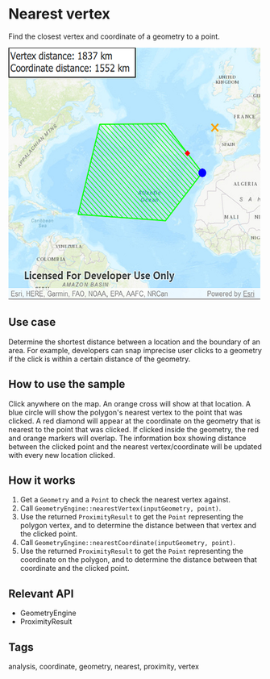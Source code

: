 # Nearest vertex

Find the closest vertex and coordinate of a geometry to a point.

![](screenshot.png)

## Use case

Determine the shortest distance between a location and the boundary of an area. For example, developers can snap imprecise user clicks to a geometry if the click is within a certain distance of the geometry.

## How to use the sample

Click anywhere on the map. An orange cross will show at that location. A blue circle will show the polygon's nearest vertex to the point that was clicked. A red diamond will appear at the coordinate on the geometry that is nearest to the point that was clicked. If clicked inside the geometry, the red and orange markers will overlap. The information box showing distance between the clicked point and the nearest vertex/coordinate will be updated with every new location clicked.

## How it works

1. Get a `Geometry` and a `Point` to check the nearest vertex against.
2. Call `GeometryEngine::nearestVertex(inputGeometry, point)`.
3. Use the returned `ProximityResult` to get the `Point` representing the polygon vertex, and to determine the distance between that vertex and the clicked point.
4. Call `GeometryEngine::nearestCoordinate(inputGeometry, point)`.
5. Use the returned `ProximityResult` to get the `Point` representing the coordinate on the polygon, and to determine the distance between that coordinate and the clicked point.

## Relevant API

* GeometryEngine
* ProximityResult

## Tags

analysis, coordinate, geometry, nearest, proximity, vertex
